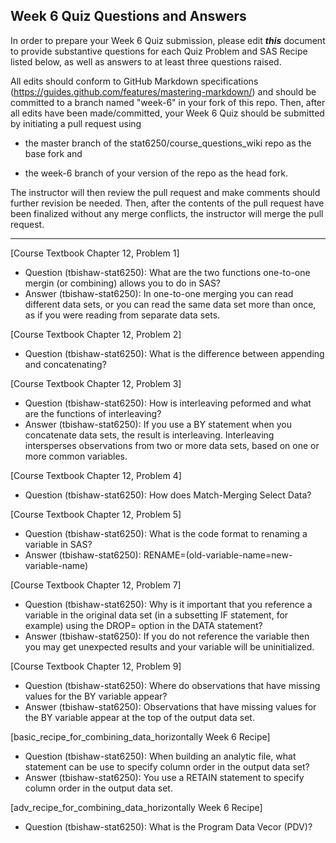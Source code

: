 ## Week 6 Quiz Questions and Answers

In order to prepare your Week 6 Quiz submission, please edit ***this*** document to provide substantive questions for each Quiz Problem and SAS Recipe listed below, as well as answers to at least three questions raised.

All edits should conform to GitHub Markdown specifications (https://guides.github.com/features/mastering-markdown/) and should be committed to a branch named "week-6" in your fork of this repo. Then, after all edits have been made/committed, your Week 6 Quiz should be submitted by initiating a pull request using

- the master branch of the stat6250/course_questions_wiki repo as the base fork and

- the week-6 branch of your version of the repo as the head fork.

The instructor will then review the pull request and make comments should further revision be needed. Then, after the contents of the pull request have been finalized without any merge conflicts, the instructor will merge the pull request.

********************************************************************************



[Course Textbook Chapter 12, Problem 1]
- Question (tbishaw-stat6250): What are the two functions one-to-one mergin (or combining) allows you to do in SAS?     
- Answer (tbishaw-stat6250): In one-to-one merging you can read different data sets, or you can read the same data set more than once, as if you were reading from separate data sets.  



[Course Textbook Chapter 12, Problem 2]
- Question (tbishaw-stat6250): What is the difference between appending and concatenating?   



[Course Textbook Chapter 12, Problem 3]
- Question (tbishaw-stat6250): How is interleaving peformed and what are the functions of interleaving?   
- Answer (tbishaw-stat6250): If you use a BY statement when you concatenate data sets, the result is interleaving. Interleaving intersperses observations from two or more data sets, based on one or more common variables.



[Course Textbook Chapter 12, Problem 4]
- Question (tbishaw-stat6250): How does Match-Merging Select Data?   



[Course Textbook Chapter 12, Problem 5]
- Question (tbishaw-stat6250): What is the code format to renaming a variable in SAS?   
- Answer (tbishaw-stat6250): RENAME=(old-variable-name=new-variable-name)



[Course Textbook Chapter 12, Problem 7]
- Question (tbishaw-stat6250): Why is it important that you reference a variable in the original data set (in a subsetting IF statement, for example) using the DROP= option in the DATA statement?
- Answer (tbishaw-stat6250): If you do not reference the variable then you may get unexpected results and your variable will be uninitialized. 



[Course Textbook Chapter 12, Problem 9]
- Question (tbishaw-stat6250): Where do observations that have missing values for the BY variable appear?   
- Answer (tbishaw-stat6250): Observations that have missing values for the BY variable appear at the top of the output data set.



[basic_recipe_for_combining_data_horizontally Week 6 Recipe]
- Question (tbishaw-stat6250): When building an analytic file, what statement can be use to specify column order in the output data set?      
- Answer (tbishaw-stat6250): You use a RETAIN statement to specify column order in the output data set. 



[adv_recipe_for_combining_data_horizontally Week 6 Recipe]
- Question (tbishaw-stat6250): What is the Program Data Vecor (PDV)?  


